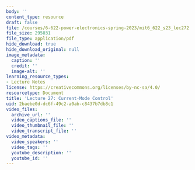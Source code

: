 ```yaml
---
body: ''
content_type: resource
draft: false
file: /courses/6-622-power-electronics-spring-2023/mit6_622_s23_lec272.pdf
file_size: 295031
file_type: application/pdf
hide_download: true
hide_download_original: null
image_metadata:
  caption: ''
  credit: ''
  image-alt: ''
learning_resource_types:
- Lecture Notes
license: https://creativecommons.org/licenses/by-nc-sa/4.0/
resourcetype: Document
title: 'Lecture 27: Current-Mode Control'
uid: 2baebe0d-dc6f-49c2-a0ab-c8437b7db8c1
video_files:
  archive_url: ''
  video_captions_file: ''
  video_thumbnail_file: ''
  video_transcript_file: ''
video_metadata:
  video_speakers: ''
  video_tags: ''
  youtube_description: ''
  youtube_id: ''
---
```

